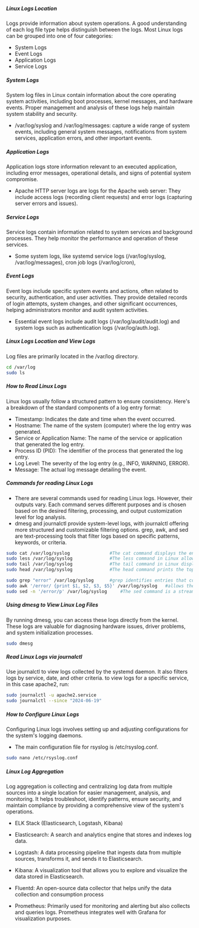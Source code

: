 ##### Linux Logs Location
Logs provide information about system operations. A good understanding of each log file type helps distinguish between the logs. Most Linux logs can be grouped into one of four categories:

- System Logs
- Event Logs
- Application Logs
- Service Logs
##### System Logs
System log files in Linux contain information about the core operating system activities, including boot processes, kernel messages, and hardware events.
Proper management and analysis of these logs help maintain system stability and security.

- /var/log/syslog and /var/log/messages:
capture a wide range of system events, including general system messages, notifications from system services, application errors, and other important events.

##### Application Logs
Application logs store information relevant to an executed application, including error messages, operational details, and signs of potential system compromise.
- Apache HTTP server logs are logs for the Apache web server: They include access logs (recording client requests) and error logs (capturing server errors and issues).

##### Service Logs
Service logs contain information related to system services and background processes. They help monitor the performance and operation of these services.
- Some system logs, like systemd service logs (/var/log/syslog, /var/log/messages), cron job logs (/var/log/cron),

##### Event Logs
Event logs include specific system events and actions, often related to security, authentication, and user activities.
They provide detailed records of login attempts, system changes, and other significant occurrences, helping administrators monitor and audit system activities.
- Essential event logs include audit logs (/var/log/audit/audit.log) and system logs such as authentication logs (/var/log/auth.log).

##### Linux Logs Location and View Logs
Log files are primarily located in the /var/log directory.

``````sh
cd /var/log
sudo ls

``````
##### How to Read Linux Logs
Linux logs usually follow a structured pattern to ensure consistency. Here's a breakdown of the standard components of a log entry format:

- Timestamp: Indicates the date and time when the event occurred.
- Hostname: The name of the system (computer) where the log entry was generated.
- Service or Application Name: The name of the service or application that generated the log entry.
- Process ID (PID): The identifier of the process that generated the log entry.
- Log Level: The severity of the log entry (e.g., INFO, WARNING, ERROR).
- Message: The actual log message detailing the event.

##### Commands for reading Linux Logs
- There are several commands used for reading Linux logs. However, their outputs vary. Each command serves different purposes and is chosen based on the desired filtering, processing, and output customization level for log analysis.
- dmesg and journalctl provide system-level logs, with journalctl offering more structured and customizable filtering options. grep, awk, and sed are text-processing tools that filter logs based on specific patterns, keywords, or criteria.

``````sh
sudo cat /var/log/syslog               #The cat command displays the entire contents of a file
sudo less /var/log/syslog              #The less command in Linux allows you to view the contents of log files one screen at a time
sudo tail /var/log/syslog              #The tail command in Linux displays the last ten entries of a file, including log files
sudo head /var/log/syslog              #The head command prints the top part of a file

sudo grep "error" /var/log/syslog      #grep identifies entries that contain specific keywords or patterns
sudo awk '/error/ {print $1, $2, $3, $5}' /var/log/syslog   #allows the user to extract specific information, filter based on conditions
sudo sed -n '/error/p' /var/log/syslog     #The sed command is a stream editor that processes and modifies text in log files

``````
##### Using dmesg to View Linux Log Files
By running dmesg, you can access these logs directly from the kernel. These logs are valuable for diagnosing hardware issues, driver problems, and system initialization processes.

``````sh
sudo dmesg
``````
##### Read Linux Logs via journalctl
Use journalctl to view logs collected by the systemd daemon. It also filters logs by service, date, and other criteria.
to view logs for a specific service, in this case apache2, run:
``````sh
sudo journalctl -u apache2.service
sudo journalctl --since "2024-06-19"

``````
##### How to Configure Linux Logs
Configuring Linux logs involves setting up and adjusting configurations for the system's logging daemons.
- The main configuration file for rsyslog is /etc/rsyslog.conf.
``````sh
sudo nano /etc/rsyslog.conf

``````
##### Linux Log Aggregation
Log aggregation is collecting and centralizing log data from multiple sources into a single location for easier management, analysis, and monitoring.
It helps troubleshoot, identify patterns, ensure security, and maintain compliance by providing a comprehensive view of the system's operations.
- ELK Stack (Elasticsearch, Logstash, Kibana)
- Elasticsearch: A search and analytics engine that stores and indexes log data.
- Logstash: A data processing pipeline that ingests data from multiple sources, transforms it, and sends it to Elasticsearch.
- Kibana: A visualization tool that allows you to explore and visualize the data stored in Elasticsearch.

- Fluentd: An open-source data collector that helps unify the data collection and consumption process
- Prometheus: Primarily used for monitoring and alerting but also collects and queries logs. Prometheus integrates well with Grafana for visualization purposes.

``````sh


``````
